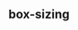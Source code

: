 ## box-sizing


<!-- CSSJSON.box-sizing.description -->

<!-- CSSJSON.box-sizing.syntax -->

<!-- CSSJSON.box-sizing.values -->

<!-- CSSJSON.box-sizing.defaultValue -->

<!-- CSSJSON.box-sizing.unixTags -->

<!-- CSSJSON.box-sizing.compatibility -->

<!-- CSSJSON.box-sizing.reference -->